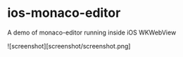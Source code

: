 # ios-monaco-editor
A demo of monaco-editor running inside iOS WKWebView

![screenshot][screenshot/screenshot.png]